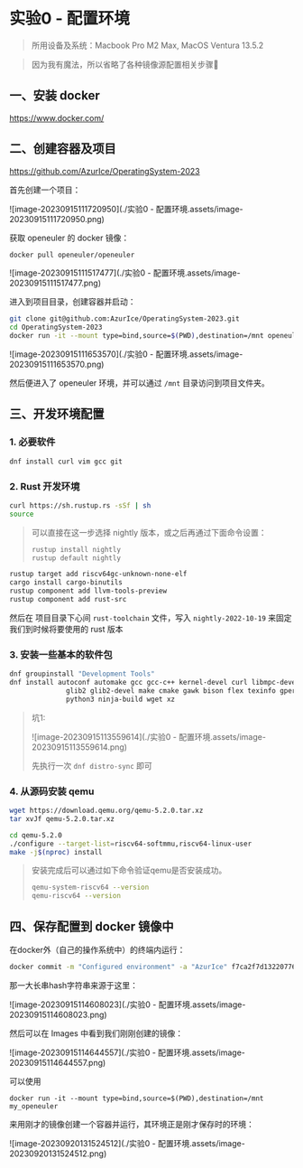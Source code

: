 # 实验0 - 配置环境

> 所用设备及系统：Macbook Pro M2 Max, MacOS Ventura 13.5.2

> 因为我有魔法，所以省略了各种镜像源配置相关步骤🥳

## 一、安装 docker

https://www.docker.com/

## 二、创建容器及项目

https://github.com/AzurIce/OperatingSystem-2023

首先创建一个项目：

![image-20230915111720950](./实验0 - 配置环境.assets/image-20230915111720950.png)

获取 openeuler 的 docker 镜像：

```bash
docker pull openeuler/openeuler
```

![image-20230915111517477](./实验0 - 配置环境.assets/image-20230915111517477.png)

进入到项目目录，创建容器并启动：

```bash
git clone git@github.com:AzurIce/OperatingSystem-2023.git
cd OperatingSystem-2023
docker run -it --mount type=bind,source=$(PWD),destination=/mnt openeuler/openeuler
```

![image-20230915111653570](./实验0 - 配置环境.assets/image-20230915111653570.png)

然后便进入了 openeuler 环境，并可以通过 `/mnt` 目录访问到项目文件夹。

## 三、开发环境配置

### 1. 必要软件

```bash
dnf install curl vim gcc git
```

### 2. Rust 开发环境

```bash
curl https://sh.rustup.rs -sSf | sh
source
```

> 可以直接在这一步选择 nightly 版本，或之后再通过下面命令设置：
>
> ```bash
> rustup install nightly
> rustup default nightly
> ```

```bash
rustup target add riscv64gc-unknown-none-elf
cargo install cargo-binutils
rustup component add llvm-tools-preview
rustup component add rust-src
```

然后在 项目目录下心间 `rust-toolchain` 文件，写入 `nightly-2022-10-19` 来固定我们到时候将要使用的 rust 版本

### 3. 安装一些基本的软件包

```bash
dnf groupinstall "Development Tools"
dnf install autoconf automake gcc gcc-c++ kernel-devel curl libmpc-devel mpfr-devel gmp-devel \
              glib2 glib2-devel make cmake gawk bison flex texinfo gperf libtool patchutils bc \
              python3 ninja-build wget xz
```

> 坑1:
>
> ![image-20230915113559614](./实验0 - 配置环境.assets/image-20230915113559614.png)
>
> 先执行一次 `dnf distro-sync` 即可

### 4. 从源码安装 qemu

```bash
wget https://download.qemu.org/qemu-5.2.0.tar.xz
tar xvJf qemu-5.2.0.tar.xz
```

```bash
cd qemu-5.2.0
./configure --target-list=riscv64-softmmu,riscv64-linux-user
make -j$(nproc) install
```

> 安装完成后可以通过如下命令验证qemu是否安装成功。
>
> ```bash
> qemu-system-riscv64 --version
> qemu-riscv64 --version
> ```
>

## 四、保存配置到 docker 镜像中

在docker外（自己的操作系统中）的终端内运行：

```bash
docker commit -m "Configured environment" -a "AzurIce" f7ca2f7d1322077670897839a7a68e5954d5530338117fac026abc6395003405 my_openeuler
```

那一大长串hash字符串来源于这里：

![image-20230915114608023](./实验0 - 配置环境.assets/image-20230915114608023.png)

然后可以在 Images 中看到我们刚刚创建的镜像：

![image-20230915114644557](./实验0 - 配置环境.assets/image-20230915114644557.png)

可以使用

```
docker run -it --mount type=bind,source=$(PWD),destination=/mnt my_openeuler

```

来用刚才的镜像创建一个容器并运行，其环境正是刚才保存时的环境：

![image-20230920131524512](./实验0 - 配置环境.assets/image-20230920131524512.png)
